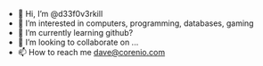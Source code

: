 - 👋 Hi, I’m @d33f0v3rkill
- 👀 I’m interested in computers, programming, databases, gaming
- 🌱 I’m currently learning github?
- 💞️ I’m looking to collaborate on ...
- 📫 How to reach me dave@corenio.com

<!---
d33f0v3rkill/d33f0v3rkill is a ✨ special ✨ repository because its `README.md` (this file) appears on your GitHub profile.
You can click the Preview link to take a look at your changes.
--->
